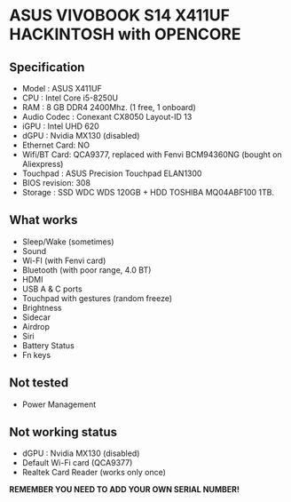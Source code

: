 # ASUS VIVOBOOK S14 X411UF HACKINTOSH with OPENCORE
## Specification
- Model : ASUS X411UF
- CPU : Intel Core i5-8250U
- RAM : 8 GB DDR4 2400Mhz. (1 free, 1 onboard)
- Audio Codec : Conexant CX8050 Layout-ID 13
- iGPU : Intel UHD 620
- dGPU : Nvidia MX130 (disabled)
- Ethernet Card: NO
- Wifi/BT Card: QCA9377, replaced with Fenvi BCM94360NG (bought on Aliexpress)
- Touchpad : ASUS Precision Touchpad ELAN1300
- BIOS revision: 308
- Storage : SSD WDC WDS 120GB + HDD TOSHIBA MQ04ABF100 1TB.

## What works
- Sleep/Wake (sometimes)
- Sound
- Wi-FI (with Fenvi card)
- Bluetooth (with poor range, 4.0 BT)
- HDMI
- USB A & C ports
- Touchpad with gestures (random freeze)
- Brightness
- Sidecar
- Airdrop
- Siri
- Battery Status
- Fn keys

## Not tested 
- Power Management

## Not working status
- dGPU : Nvidia MX130 (disabled)
- Default Wi-Fi card (QCA9377)
- Realtek Card Reader (works only once)

**REMEMBER YOU NEED TO ADD YOUR OWN SERIAL NUMBER!**
